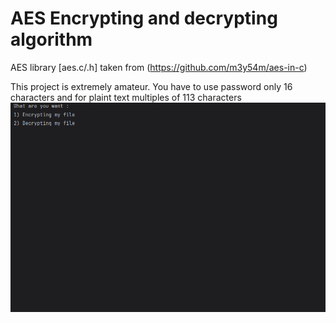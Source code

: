 # AES Encrypting and decrypting algorithm
AES library [aes.c/.h] taken from (https://github.com/m3y54m/aes-in-c)

This project is extremely amateur.
You have to use password only 16 characters and for plaint text multiples of 113 characters
![ Alt text](screen.gif)  [](screen.gif)
<br />
</a>

